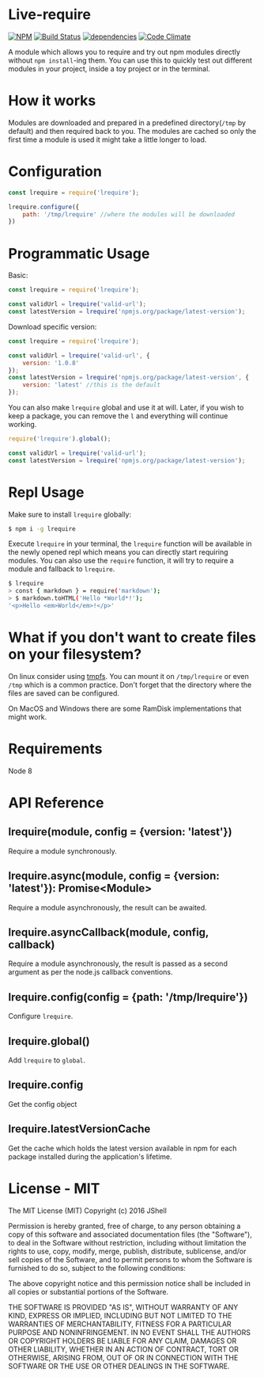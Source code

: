 # Live-require

[![NPM](https://nodei.co/npm/lrequire.png?mini=true)](https://npmjs.org/package/lrequire) [![Build Status](https://travis-ci.org/gngeorgiev/lrequire.svg?branch=master)](https://travis-ci.org/gngeorgiev/lrequire) [![dependencies](https://david-dm.org/gngeorgiev/lrequire.svg)]() [![Code Climate](https://codeclimate.com/github/gngeorgiev/lrequire/badges/gpa.svg)](https://codeclimate.com/github/gngeorgiev/lrequire)

A module which allows you to require and try out npm modules directly without `npm install`-ing them. You can use this to quickly test out different modules in your project, inside a toy project or in the terminal.

# How it works

Modules are downloaded and prepared in a predefined directory(`/tmp` by default) and then required back to you. The modules are cached so only the first time a module is used it might take a little longer to load.

# Configuration

```javascript
const lrequire = require('lrequire');

lrequire.configure({
    path: '/tmp/lrequire' //where the modules will be downloaded
})
```

# Programmatic Usage

Basic:

```javascript
const lrequire = require('lrequire');

const validUrl = lrequire('valid-url');
const latestVersion = lrequire('npmjs.org/package/latest-version');
```

Download specific version:

```javascript
const lrequire = require('lrequire');

const validUrl = lrequire('valid-url', {
    version: '1.0.8'
});
const latestVersion = lrequire('npmjs.org/package/latest-version', {
    version: 'latest' //this is the default
});
```

You can also make `lrequire` global and use it at will. Later, if you wish to keep a package, you can remove the `l` and everything will continue working.

```javascript
require('lrequire').global();

const validUrl = lrequire('valid-url');
const latestVersion = lrequire('npmjs.org/package/latest-version');
```

# Repl Usage

Make sure to install `lrequire` globally:

```bash
$ npm i -g lrequire
```

Execute `lrequire` in your terminal, the `lrequire` function will be available in the newly opened repl which means you can directly start requiring modules. You can also use the `require` function, it will try to require a module and fallback to `lrequire`.

```bash
$ lrequire
> const { markdown } = require('markdown');
> $ markdown.toHTML('Hello *World*!');
'<p>Hello <em>World</em>!</p>'
```

# What if you don't want to create files on your filesystem?

On linux consider using [tmpfs](https://wiki.archlinux.org/index.php/tmpfs). You can mount it on `/tmp/lrequire` or even `/tmp` which is a common practice. Don't forget that the directory where the files are saved can be configured.

On MacOS and Windows there are some RamDisk implementations that might work.

# Requirements

Node 8

# API Reference

## lrequire(module, config = {version: 'latest'})
Require a module synchronously.

## lrequire.async(module, config = {version: 'latest'}): Promise\<Module\>
Require a module asynchronously, the result can be awaited.

## lrequire.asyncCallback(module, config, callback)
Require a module asynchronously, the result is passed as a second argument as per the node.js callback conventions.

## lrequire.config(config = {path: '/tmp/lrequire'})
Configure `lrequire`.

## lrequire.global()
Add `lrequire` to `global`.

## lrequire.config
Get the config object

## lrequire.latestVersionCache
Get the cache which holds the latest version available in npm for each package installed during the application's lifetime.

# License - MIT

The MIT License (MIT)
Copyright (c) 2016 JShell

Permission is hereby granted, free of charge, to any person obtaining a copy of this software and associated documentation files (the "Software"), to deal in the Software without restriction, including without limitation the rights to use, copy, modify, merge, publish, distribute, sublicense, and/or sell copies of the Software, and to permit persons to whom the Software is furnished to do so, subject to the following conditions:

The above copyright notice and this permission notice shall be included in all copies or substantial portions of the Software.

THE SOFTWARE IS PROVIDED "AS IS", WITHOUT WARRANTY OF ANY KIND, EXPRESS OR IMPLIED, INCLUDING BUT NOT LIMITED TO THE WARRANTIES OF MERCHANTABILITY, FITNESS FOR A PARTICULAR PURPOSE AND NONINFRINGEMENT. IN NO EVENT SHALL THE AUTHORS OR COPYRIGHT HOLDERS BE LIABLE FOR ANY CLAIM, DAMAGES OR OTHER LIABILITY, WHETHER IN AN ACTION OF CONTRACT, TORT OR OTHERWISE, ARISING FROM, OUT OF OR IN CONNECTION WITH THE SOFTWARE OR THE USE OR OTHER DEALINGS IN THE SOFTWARE.
